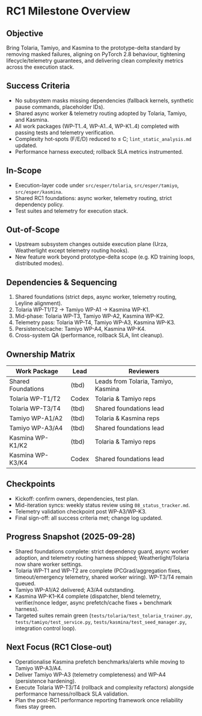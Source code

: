 # RC1 Milestone Overview

## Objective
Bring Tolaria, Tamiyo, and Kasmina to the prototype-delta standard by removing masked failures, aligning on PyTorch 2.8 behaviour, tightening lifecycle/telemetry guarantees, and delivering clean complexity metrics across the execution stack.

## Success Criteria
- No subsystem masks missing dependencies (fallback kernels, synthetic pause commands, placeholder IDs).
- Shared async worker & telemetry routing adopted by Tolaria, Tamiyo, and Kasmina.
- All work packages (WP-T1..4, WP-A1..4, WP-K1..4) completed with passing tests and telemetry verification.
- Complexity hot-spots (F/E/D) reduced to ≤ C; `lint_static_analysis.md` updated.
- Performance harness executed; rollback SLA metrics instrumented.

## In-Scope
- Execution-layer code under `src/esper/tolaria`, `src/esper/tamiyo`, `src/esper/kasmina`.
- Shared RC1 foundations: async worker, telemetry routing, strict dependency policy.
- Test suites and telemetry for execution stack.

## Out-of-Scope
- Upstream subsystem changes outside execution plane (Urza, Weatherlight except telemetry routing hooks).
- New feature work beyond prototype-delta scope (e.g. KD training loops, distributed modes).

## Dependencies & Sequencing
1. Shared foundations (strict deps, async worker, telemetry routing, Leyline alignment).
2. Tolaria WP-T1/T2 → Tamiyo WP-A1 → Kasmina WP-K1.
3. Mid-phase: Tolaria WP-T3, Tamiyo WP-A2, Kasmina WP-K2.
4. Telemetry pass: Tolaria WP-T4, Tamiyo WP-A3, Kasmina WP-K3.
5. Persistence/cache: Tamiyo WP-A4, Kasmina WP-K4.
6. Cross-system QA (performance, rollback SLA, lint cleanup).

## Ownership Matrix
| Work Package | Lead | Reviewers |
|--------------|------|-----------|
| Shared Foundations | (tbd) | Leads from Tolaria, Tamiyo, Kasmina |
| Tolaria WP-T1/T2 | Codex | Tolaria & Tamiyo reps |
| Tolaria WP-T3/T4 | (tbd) | Shared foundations lead |
| Tamiyo WP-A1/A2 | (tbd) | Tolaria & Kasmina reps |
| Tamiyo WP-A3/A4 | (tbd) | Shared foundations lead |
| Kasmina WP-K1/K2 | (tbd) | Tolaria & Tamiyo reps |
| Kasmina WP-K3/K4 | Codex | Shared foundations lead |

## Checkpoints
- Kickoff: confirm owners, dependencies, test plan.
- Mid-iteration syncs: weekly status review using `08_status_tracker.md`.
- Telemetry validation checkpoint post WP-A3/WP-K3.
- Final sign-off: all success criteria met; change log updated.

## Progress Snapshot (2025-09-28)
- Shared foundations complete: strict dependency guard, async worker adoption, and telemetry routing harness shipped; Weatherlight/Tolaria now share worker settings.
- Tolaria WP-T1 and WP-T2 are complete (PCGrad/aggregation fixes, timeout/emergency telemetry, shared worker wiring). WP-T3/T4 remain queued.
- Tamiyo WP-A1/A2 delivered; A3/A4 outstanding.
- Kasmina WP-K1–K4 complete (dispatcher, blend telemetry, verifier/nonce ledger, async prefetch/cache fixes + benchmark harness).
- Targeted suites remain green (`tests/tolaria/test_tolaria_trainer.py`, `tests/tamiyo/test_service.py`, `tests/kasmina/test_seed_manager.py`, integration control loop).

## Next Focus (RC1 Close-out)
- Operationalise Kasmina prefetch benchmarks/alerts while moving to Tamiyo WP-A3/A4.
- Deliver Tamiyo WP-A3 (telemetry completeness) and WP-A4 (persistence hardening).
- Execute Tolaria WP-T3/T4 (rollback and complexity refactors) alongside performance harness/rollback SLA validation.
- Plan the post-RC1 performance reporting framework once reliability fixes stay green.
